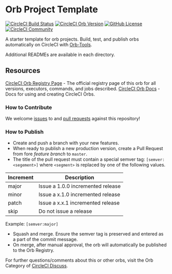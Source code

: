 # Orb Project Template

[![CircleCI Build Status](https://circleci.com/gh/kbravh/rome-orb.svg?style=shield "CircleCI Build Status")](https://circleci.com/gh/kbravh/rome-orb) [![CircleCI Orb Version](https://img.shields.io/badge/endpoint.svg?url=https://badges.circleci.io/orb/kbravh/rome)](https://circleci.com/orbs/registry/orb/kbravh/rome) [![GitHub License](https://img.shields.io/badge/license-MIT-lightgrey.svg)](https://raw.githubusercontent.com/kbravh/rome-orb/master/LICENSE) [![CircleCI Community](https://img.shields.io/badge/community-CircleCI%20Discuss-343434.svg)](https://discuss.circleci.com/c/ecosystem/orbs)



A starter template for orb projects. Build, test, and publish orbs automatically on CircleCI with [Orb-Tools](https://circleci.com/orbs/registry/orb/kbravh/orb-tools).

Additional READMEs are available in each directory.



## Resources

[CircleCI Orb Registry Page](https://circleci.com/orbs/registry/orb/kbravh/rome-orb) - The official registry page of this orb for all versions, executors, commands, and jobs described.
[CircleCI Orb Docs](https://circleci.com/docs/2.0/orb-intro/#section=configuration) - Docs for using and creating CircleCI Orbs.

### How to Contribute

We welcome [issues](https://github.com/kbravh/rome-orb/issues) to and [pull requests](https://github.com/kbravh/rome-orb/pulls) against this repository!

### How to Publish
* Create and push a branch with your new features.
* When ready to publish a new production version, create a Pull Request from fore _feature branch_ to `master`.
* The title of the pull request must contain a special semver tag: `[semver:<segement>]` where `<segment>` is replaced by one of the following values.

| Increment | Description|
| ----------| -----------|
| major     | Issue a 1.0.0 incremented release|
| minor     | Issue a x.1.0 incremented release|
| patch     | Issue a x.x.1 incremented release|
| skip      | Do not issue a release|

Example: `[semver:major]`

* Squash and merge. Ensure the semver tag is preserved and entered as a part of the commit message.
* On merge, after manual approval, the orb will automatically be published to the Orb Registry.


For further questions/comments about this or other orbs, visit the Orb Category of [CircleCI Discuss](https://discuss.circleci.com/c/orbs).

